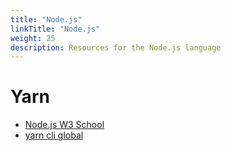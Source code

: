 ```yaml
---
title: "Node.js"
linkTitle: "Node.js"
weight: 25
description: Resources for the Node.js language
---
```


# Yarn

* [Node.js W3 School](https://www.w3schools.com/nodejs/)
* [yarn cli global](https://classic.yarnpkg.com/en/docs/cli/global/)
